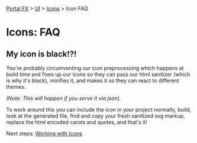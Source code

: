 <properties title="" pageTitle="SVG Icons FAQ" description="" authors="nickharris" />

[Portal FX](/documentation/sections/portalfx) > [UI](/documentation/sections/portalfx#ui) > [Icons](/documentation/articles/portalfx-icons) > Icon FAQ

<a name="icons-faq"></a>
# Icons: FAQ

<a name="icons-faq-my-icon-is-black"></a>
## My icon is black!?!
You're probably circumventing our icon preprocessing which happens at build time and fixes up our icons so they can pass our html sanitizer (which is why it's black), minifies it, and makes it so they can react to different themes. 

*(Note: This will happen if you serve it via json).*

To work around this you can include the icon in your project normally, build, look at the generated file, find and copy your fresh sanitized svg markup, replace the html encoded carots and quotes, and that's it!

Next steps: [Working with Icons](/documentation/articles/portalfx-icons)